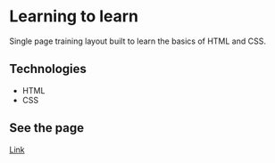 # Learning to learn

Single page training layout built to learn the basics of HTML and CSS.

## Technologies
* HTML
* CSS

## See the page
[Link](https://foxoter.github.io/First-project/)

